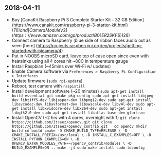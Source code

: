 ## 2018-04-11

- Buy [CanaKit Raspberry Pi 3 Complete Starter Kit - 32 GB Edition] (https://www.canakit.com/raspberry-pi-3-starter-kit.html) ($70) and [Camera Module V2] (https://www.amazon.com/gp/product/B01ER2SKFS) ($26)
- Connect camera to Raspberry (blue side of ribbon faces audio out as seen [here] (https://projects.raspberrypi.org/en/projects/getting-started-with-picamera/4)
- Put in NOOBS microSD card, leave top of case open since even with heatsinks using all 4 cores hit ~80C in temperature gauge
- Install Raspbian (~45mins over Wi-Fi w/ updates)
- Enable Camera software via `Preferences > Raspberry Pi Configuration > Interfaces`
- Update firmware (`sudo rpi-update`)
- Reboot, test camera with `raspistill`
- Install development software (~20 minutes)
`sudo apt-get install build-essential git cmake pkg-config
sudo apt-get install libjpeg-dev libtiff5-dev libjasper-dev libpng12-dev
sudo apt-get install libavcodec-dev libavformat-dev libswscale-dev libv4l-dev
sudo apt-get install libxvidcore-dev libx264-dev
sudo apt-get install libgtk2.0-dev
sudo apt-get install libatlas-base-dev gfortran`
- Install OpenCV (~2 hrs with 4 cores, overnight with 1)
`git clone https://github.com/Itseez/opencv.git
git clone https://github.com/Itseez/opencv_contrib.git 	
cd opencv
mkdir build
cd build
cmake -D CMAKE_BUILD_TYPE=RELEASE \
    -D CMAKE_INSTALL_PREFIX=/usr/local \
    -D INSTALL_C_EXAMPLES=OFF \
    -D INSTALL_PYTHON_EXAMPLES=ON \
    -D OPENCV_EXTRA_MODULES_PATH=~/opencv_contrib/modules \
    -D BUILD_EXAMPLES=ON ..
make -j4
sudo make install
sudo ldconfig
`
